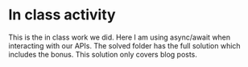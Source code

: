 # In class activity

This is the in class work we did. Here I am using async/await when interacting with our APIs. The solved folder has the full solution which includes the bonus. This solution only covers blog posts.
